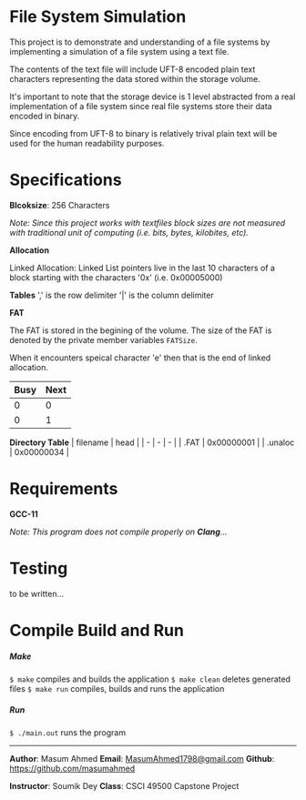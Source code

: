 # File System Simulation

This project is to demonstrate and understanding of a file systems by implementing a simulation of a file system using a text file.

The contents of the text file will include UFT-8 encoded plain text characters representing the data stored within the storage volume.

It's important to note that the storage device is 1 level abstracted from a real implementation of a file system since real file systems store their data encoded in binary.

Since encoding from UFT-8 to binary is relatively trival plain text will be used for the human readability purposes.

# Specifications
**Blcoksize**: 256 Characters

*Note: Since this project works with textfiles block sizes are not measured with traditional unit of computing (i.e. bits, bytes, kilobites, etc).*

**Allocation** 

Linked Allocation: Linked List pointers live in the last 10 characters of a block starting with the characters '0x' (i.e. 0x00005000)

**Tables**
',' is the row delimiter
'|' is the column delimiter

**FAT**

The FAT is stored in the begining of the volume. The size of the FAT is denoted by the private member variables `FATSize`.

When it encounters speical character 'e' then that is the end of linked allocation.


| Busy | Next |
| - | - |
| 0 | 0 |
| 0 | 1 |

**Directory Table**
| filename | head |
| - | - | - |
| .FAT | 0x00000001 |
| .unaloc | 0x00000034 |

# Requirements
**GCC-11**

*Note: This program does not compile properly on **Clang**...*

# Testing
to be written...

# Compile Build and Run

##### Make
`$ make` compiles and builds the application
`$ make clean` deletes generated files
`$ make run` compiles, builds and runs the application
<!-- `$ make test` compiles, builds and runs the application with test -->


##### Run
`$ ./main.out` runs the program

<hr>

**Author**: Masum Ahmed
**Email**: MasumAhmed1798@gmail.com
**Github**: https://github.com/masumahmed

**Instructor**: Soumik Dey
**Class**: CSCI 49500 Capstone Project
